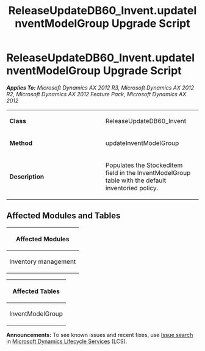 ﻿---
title: ReleaseUpdateDB60_Invent.updateInventModelGroup Upgrade Script
TOCTitle: ReleaseUpdateDB60_Invent.updateInventModelGroup Upgrade Script
ms:assetid: cc7f4c1f-0d9e-bfa3-0112-8290ae43ff0a
ms:mtpsurl: https://msdn.microsoft.com/en-us/library/JJ719692(v=AX.60)
ms:contentKeyID: 49711260
ms.date: 05/18/2015
mtps_version: v=AX.60
---

# ReleaseUpdateDB60\_Invent.updateInventModelGroup Upgrade Script 


_**Applies To:** Microsoft Dynamics AX 2012 R3, Microsoft Dynamics AX 2012 R2, Microsoft Dynamics AX 2012 Feature Pack, Microsoft Dynamics AX 2012_

<table>
<colgroup>
<col style="width: 50%" />
<col style="width: 50%" />
</colgroup>
<tbody>
<tr class="odd">
<td><p><strong>Class</strong></p></td>
<td><p>ReleaseUpdateDB60_Invent</p></td>
</tr>
<tr class="even">
<td><p><strong>Method</strong></p></td>
<td><p>updateInventModelGroup</p></td>
</tr>
<tr class="odd">
<td><p><strong>Description</strong></p></td>
<td><p>Populates the StockedItem field in the InventModelGroup table with the default inventoried policy.</p></td>
</tr>
</tbody>
</table>


## Affected Modules and Tables

<table>
<colgroup>
<col style="width: 100%" />
</colgroup>
<thead>
<tr class="header">
<th><p>Affected Modules</p></th>
</tr>
</thead>
<tbody>
<tr class="odd">
<td><p>Inventory management</p></td>
</tr>
</tbody>
</table>


<table>
<colgroup>
<col style="width: 100%" />
</colgroup>
<thead>
<tr class="header">
<th><p>Affected Tables</p></th>
</tr>
</thead>
<tbody>
<tr class="odd">
<td><p>InventModelGroup</p></td>
</tr>
</tbody>
</table>

  
**Announcements:** To see known issues and recent fixes, use [Issue search](http://go.microsoft.com/fwlink/?linkid=389258) in [Microsoft Dynamics Lifecycle Services](http://go.microsoft.com/fwlink/?linkid=306505) (LCS).

